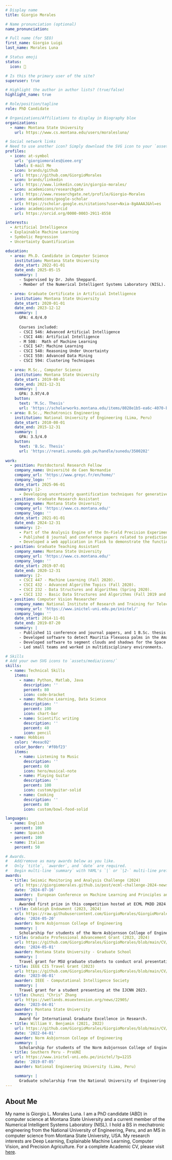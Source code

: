 ```yaml
---
# Display name
title: Giorgio Morales

# Name pronunciation (optional)
name_pronunciation: 

# Full name (for SEO)
first_name: Giorgio Luigi
last_name: Morales Luna

# Status emoji
status:
  icon: 🎸️

# Is this the primary user of the site?
superuser: true

# Highlight the author in author lists? (true/false)
highlight_name: true

# Role/position/tagline
role: PhD Candidate

# Organizations/Affiliations to display in Biography blox
organizations:
  - name: Montana State University
    url: https://www.cs.montana.edu/users/moralesluna/

# Social network links
# Need to use another icon? Simply download the SVG icon to your `assets/media/icons/` folder.
profiles:
  - icon: at-symbol
    url: 'giorgiomorales@ieee.org'
    label: E-mail Me
  - icon: brands/github
    url: https://github.com/GiorgioMorales
  - icon: brands/linkedin
    url: https://www.linkedin.com/in/giorgio-morales/
  - icon: academicons/researchgate
    url: https://www.researchgate.net/profile/Giorgio-Morales
  - icon: academicons/google-scholar
    url: https://scholar.google.es/citations?user=Nxia-8gAAAAJ&hl=es
  - icon: academicons/orcid
    url: https://orcid.org/0000-0003-2911-8558

interests:
  - Artificial Intelligence
  - Explainable Machine Learning
  - Symbolic Regression
  - Uncertainty Quantification

education:
  - area: Ph.D. Candidate in Computer Science
    institution: Montana State University
    date_start: 2022-01-01
    date_end: 2025-05-15
    summary: |
      - Supervised by Dr. John Sheppard. 
      - Member of the Numerical Intelligent Systems Laboratory (NISL).

  - area: Graduate Certificate in Artificial Intelligence
    institution: Montana State University
    date_start: 2020-01-01
    date_end: 2023-12-12
    summary: |
      GPA: 4.0/4.0
      
      Courses included:
      - CSCI 546: Advanced Artificial Intelligence
      - CSCI 446: Artificial Intelligence
      - M 508: 	Math of Machine Learning
      - CSCI 547: Machine Learning
      - CSCI 548: Reasoning Under Uncertainty
      - CSCI 550: Advanced Data Mining
      - CSCI 594: Clustering Techniques

  - area: M.Sc., Computer Science
    institution: Montana State University
    date_start: 2019-08-01
    date_end: 2021-12-31
    summary: |
      GPA: 3.97/4.0
    button:
      text: 'M.Sc. Thesis'
      url: 'https://scholarworks.montana.edu/items/8028e1b5-ea6c-4070-bc94-c86519405830'
  - area: B.Sc., Mechatronics Engineering
    institution: National University of Engineering (Lima, Peru)
    date_start: 2010-08-01
    date_end: 2015-12-31
    summary: |
      GPA: 3.5/4.0
    button:
      text: 'B.Sc. Thesis'
      url: 'https://renati.sunedu.gob.pe/handle/sunedu/3500202'
      
work:
  - position: Postdoctoral Research Fellow
    company_name: Université de Caen Normandie
    company_url: 'https://www.greyc.fr/en/home/'
    company_logo: ''
    date_start: 2025-06-01
    summary: |2-
      - Developing uncertainty quantification techniques for generative AI models to aid in neutrino physics simulations.
  - position: Graduate Research Assistant
    company_name: Montana State University
    company_url: 'https://www.cs.montana.edu/'
    company_logo: ''
    date_start: 2021-01-01
    date_end: 2024-12-31
    summary: |2-
      - Part of the Analysis Engine of the On-Field Precision Experiment (OFPE) Framework project.
      - Published 8 journal and conference papers related to prediction and optimization in Precision Agriculture as well as uncertainty quantification and explainable machine learning.
      - Developed a web application in Flask to demonstrate the functionality of the prediction and optimization tools.
  - position: Graduate Teaching Assistant
    company_name: Montana State University
    company_url: 'https://www.cs.montana.edu/'
    company_logo: ''
    date_start: 2019-07-01
    date_end: 2020-12-31
    summary: |2-
      - CSCI 447 - Machine Learning (Fall 2020).
      - CSCI 432 - Advanced Algorithm Topics (Fall 2020).
      - CSCI 232 - Data Structures and Algorithms (Spring 2020).
      - CSCI 132 - Basic Data Structures and Algorithms (Fall 2019 and Summer 2020).
  - position: Computer Vision Researcher
    company_name: National Institute of Research and Training for Telecommunications (INICTEL-UNI)
    company_url: 'https://www.inictel-uni.edu.pe/inictel/'
    company_logo: ''
    date_start: 2014-11-01
    date_end: 2019-07-20
    summary: |
      - Published 11 conference and journal papers, and 1 B.Sc. thesis related to computer vision and remote sensing.
      - Developed software to detect Mauritia Flexuosa palms in the Amazon using aerial images and drones. The project allowed the expansion of the monitored area by 200% and reduced the expedition costs by 500%.
      - Developed software to segment clouds and shadows for the Space Agency of Peru (CONIDA) in high-resolution multispectral satellite images. The solution reduced the processing times by 1000%.
      - Led small teams and worked in multidisciplinary environments.

# Skills
# Add your own SVG icons to `assets/media/icons/`
skills:
  - name: Technical Skills
    items:
      - name: Python, Matlab, Java
        description: ''
        percent: 80
        icon: code-bracket
      - name: Machine Learning, Data Science
        description: ''
        percent: 100
        icon: chart-bar
      - name: Scientific writing
        description: ''
        percent: 40
        icon: pencil
  - name: Hobbies
    color: '#eeac02'
    color_border: '#f0bf23'
    items:
      - name: Listening to Music
        description: ''
        percent: 60
        icon: hero/musical-note
      - name: Playing Guitar
        description: ''
        percent: 100
        icon: custom/guitar-solid
      - name: Cooking
        description: ''
        percent: 80
        icon: custom/bowl-food-solid

languages:
  - name: English
    percent: 100
  - name: Spanish
    percent: 100
  - name: Italian
    percent: 50

# Awards.
#   Add/remove as many awards below as you like.
#   Only `title`, `awarder`, and `date` are required.
#   Begin multi-line `summary` with YAML's `|` or `|2-` multi-line prefix and indent 2 spaces below.
awards:
  - title: Seismic Monitoring and Analysis Challenge (2024)
    url: https://giorgiomorales.github.io/post/ecml-challenge-2024-news/
    date: '2024-07-16'
    awarder:  European Conference on Machine Learning and Principles and Practice of Knowledge Discovery in Databases 
    summary: |
      Awarded first prize in this competition hosted at ECML PKDD 2024.
  - title: Cobleigh Endowment (2023, 2024)
    url: https://raw.githubusercontent.com/GiorgioMorales/GiorgioMorales/main/CV/cobleigh2024.jpg
    date: '2024-05-20'
    awarder: Norm Asbjornson College of Engineering 
    summary: |
      Scholarship for students of the Norm Asbjornson College of Engineering.
  - title: Graduate Professional Advancement Grant (2023, 2024)
    url: https://github.com/GiorgioMorales/GiorgioMorales/blob/main/CV/PAGaward2024.pdf
    date: '2024-05-01'
    awarder: Montana State University - Graduate School
    summary: |
      Travel grant for MSU graduate students to conduct oral presentations at professional conferences.
  - title: IEEE CIS Travel Grant (2023)
    url: https://github.com/GiorgioMorales/GiorgioMorales/blob/main/CV/Travel%20grant%20IEEE%20CIS%202023.pdf
    date: '2023-06-01'
    awarder: IEEE - Computational Intelligence Society
    summary: |
      Travel grant for a student presenting at the IJCNN 2023.
  - title: Chunzi "Chris" Zhang
    url: https://wetlands.msuextension.org/news/22905/
    date: '2023-04-01'
    awarder: Montana State University
    summary: |
      Award for International Graduate Excellence in Research.
  - title: William V. Benjamin (2021, 2022)
    url: https://github.com/GiorgioMorales/GiorgioMorales/blob/main/CV/Benjamin2022.png
    date: '2022-04-01'
    awarder: Norm Asbjornson College of Engineering
    summary: |
      Scholarship for students of the Norm Asbjornson College of Engineering.
  - title: Southern Peru - ProUNI
    url: https://www.inictel-uni.edu.pe/inictel/?p=1215
    date: '2019-07-05'
    awarder: National Engineering University (Lima, Peru)

    summary: |
      Graduate scholarship from the National University of Engineering.
---
```


## About Me

My name is Giorgio L. Morales Luna. I am a PhD candidate (ABD) in computer science at Montana State University and a 
current member of the Numerical Intelligent Systems Laboratory (NISL). 
I hold a BS in mechatronic engineering from the National University of Engineering, Peru, 
and an MS in computer science from Montana State University, USA. My research interests are 
Deep Learning, Explainable Machine Learning, Computer Vision, and Precision Agriculture.
For a complete Academic CV, please visit [here](uploads/Giorgio_Morales_Academic_CV.pdf). 
